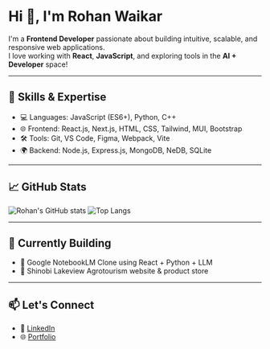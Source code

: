 # Hi 👋, I'm Rohan Waikar

I'm a **Frontend Developer** passionate about building intuitive, scalable, and responsive web applications.  
I love working with **React**, **JavaScript**, and exploring tools in the **AI + Developer** space!

---

## 🔧 Skills & Expertise
- 💻 Languages: JavaScript (ES6+), Python, C++
- 🌐 Frontend: React.js, Next.js, HTML, CSS, Tailwind, MUI, Bootstrap
- 🛠️ Tools: Git, VS Code, Figma, Webpack, Vite
- 🌍 Backend: Node.js, Express.js, MongoDB, NeDB, SQLite

---

## 📈 GitHub Stats
![Rohan's GitHub stats](https://github-readme-stats.vercel.app/api?username=rohanwaikar&show_icons=true&theme=tokyonight)
![Top Langs](https://github-readme-stats.vercel.app/api/top-langs/?username=rohanwaikar&layout=compact&theme=tokyonight)

---

## 🚀 Currently Building
- 🧠 Google NotebookLM Clone using React + Python + LLM
- 🌿 Shinobi Lakeview Agrotourism website & product store

---

## 📫 Let's Connect
- 💼 [LinkedIn](https://www.linkedin.com/in/rohan-waikar-202039112/)
- 🌐 [Portfolio](https://rohan-waikar-portfolio.netlify.app/)

